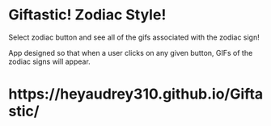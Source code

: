 # Giftastic! Zodiac Style!
Select zodiac button and see all of the gifs associated with the zodiac sign! 

App designed so that when a user clicks on any given button, GIFs of the zodiac signs will appear.


<h1> https://heyaudrey310.github.io/Giftastic/</h1>
